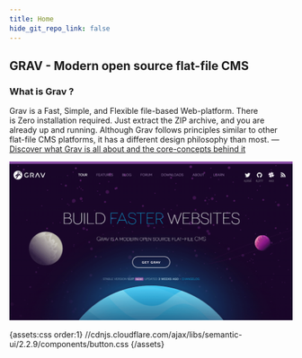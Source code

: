 ```yaml
---
title: Home
hide_git_repo_link: false
---
```


## GRAV - Modern open source flat-file CMS

### What is Grav ?

Grav is a Fast, Simple, and Flexible file-based Web-platform. There is Zero installation required. Just extract the ZIP archive, and you are already up and running. Although Grav follows principles similar to other flat-file CMS platforms, it has a different design philosophy than most.
— [Discover what Grav is all about and the core-concepts behind it](/learn-getgrav-org)

![](getgrav-org.png)

{assets:css order:1}
//cdnjs.cloudflare.com/ajax/libs/semantic-ui/2.2.9/components/button.css
{/assets}